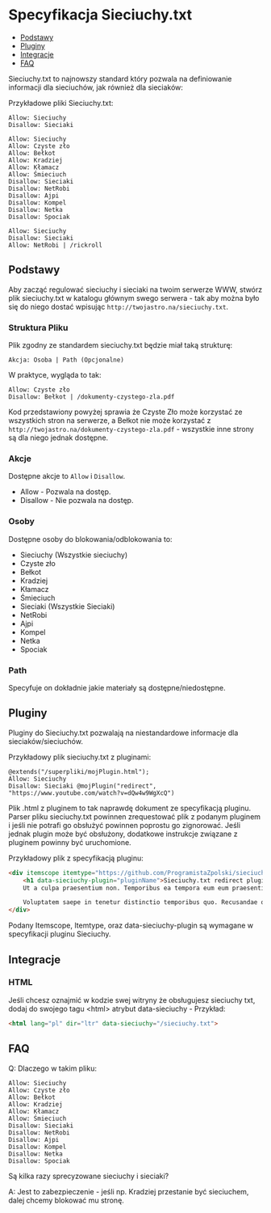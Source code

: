 # Specyfikacja Sieciuchy.txt

* [Podstawy](#Podstawy)
* [Pluginy](#Pluginy)
* [Integracje](#Integracje)
* [FAQ](#FAQ)


Sieciuchy.txt to najnowszy standard który pozwala na definiowanie informacji dla sieciuchów, jak również dla sieciaków:

Przykładowe pliki Sieciuchy.txt:

```sieciuchy
Allow: Sieciuchy
Disallow: Sieciaki
```

```sieciuchy
Allow: Sieciuchy
Allow: Czyste zło
Allow: Bełkot
Allow: Kradziej
Allow: Kłamacz
Allow: Śmieciuch
Disallow: Sieciaki
Disallow: NetRobi
Disallow: Ajpi
Disallow: Kompel
Disallow: Netka
Disallow: Spociak
```

```sieciuchy
Allow: Sieciuchy
Disallow: Sieciaki
Allow: NetRobi | /rickroll
```

## Podstawy

Aby zacząć regulować sieciuchy i sieciaki na twoim serwerze WWW, stwórz plik sieciuchy.txt w katalogu głównym swego serwera - tak aby można było się do niego dostać wpisując `http://twojastro.na/sieciuchy.txt`.

### Struktura Pliku

Plik zgodny ze standardem sieciuchy.txt będzie miał taką strukturę:

```
Akcja: Osoba | Path (Opcjonalne)
```

W praktyce, wygląda to tak:

```
Allow: Czyste zło
Disallow: Bełkot | /dokumenty-czystego-zla.pdf
```

Kod przedstawiony powyżej sprawia że Czyste Zło może korzystać ze wszystkich stron na serwerze, a Bełkot nie może korzystać z `http://twojastro.na/dokumenty-czystego-zla.pdf` - wszystkie inne strony są dla niego jednak dostępne.

### Akcje

Dostępne akcje to `Allow` i `Disallow`.
- Allow - Pozwala na dostęp.
- Disallow - Nie pozwala na dostęp.

### Osoby

Dostępne osoby do blokowania/odblokowania to:
- Sieciuchy (Wszystkie sieciuchy)
- Czyste zło
- Bełkot
- Kradziej
- Kłamacz
- Śmieciuch
- Sieciaki (Wszystkie Sieciaki)
- NetRobi
- Ajpi
- Kompel
- Netka
- Spociak

### Path

Specyfuje on dokładnie jakie materiały są dostępne/niedostępne.

## Pluginy

Pluginy do Sieciuchy.txt pozwalają na niestandardowe informacje dla sieciaków/sieciuchów.

Przykładowy plik sieciuchy.txt z pluginami:

```
@extends("/superpliki/mojPlugin.html");
Allow: Sieciuchy
Disallow: Sieciaki @mojPlugin("redirect", "https://www.youtube.com/watch?v=dQw4w9WgXcQ")
```

Plik .html z pluginem to tak naprawdę dokument ze specyfikacją pluginu.
Parser pliku sieciuchy.txt powinnen zrequestować plik z podanym pluginem i jeśli nie potrafi go obsłużyć powinnen poprostu go zignorować. Jeśli jednak plugin może być obsłużony, dodatkowe instrukcje związane z pluginem powinny być uruchomione.

Przykładowy plik z specyfikacją pluginu:

```html
<div itemscope itemtype="https://github.com/ProgramistaZpolski/sieciuchytxt/blob/master/README.md#pluginy">
	<h1 data-sieciuchy-plugin="pluginName">Sieciuchy.txt redirect plugin</h1>
	Ut a culpa praesentium non. Temporibus ea tempora eum eum praesentium similique nam veniam. Voluptatibus voluptatibus ipsam consequatur nihil dolorum quidem soluta. Consequatur dolorum aliquid doloribus voluptatem sunt vel ea dolor.

	Voluptatem saepe in tenetur distinctio temporibus quo. Recusandae quasi est accusantium saepe nihil delectus sint error. Est impedit incidunt quod. Consequatur nemo hic rerum illum dolorem odit doloribus aliquid. Voluptas ea officiis sed est.
</div>
```

Podany Itemscope, Itemtype, oraz data-sieciuchy-plugin są wymagane w specyfikacji pluginu Sieciuchy.

## Integracje

### HTML
Jeśli chcesz oznajmić w kodzie swej witryny że obsługujesz sieciuchy txt, dodaj do swojego tagu \<html\> atrybut data-sieciuchy - Przykład:
```html
<html lang="pl" dir="ltr" data-sieciuchy="/sieciuchy.txt">
```

## FAQ

Q: Dlaczego w takim pliku:
```
Allow: Sieciuchy
Allow: Czyste zło
Allow: Bełkot
Allow: Kradziej
Allow: Kłamacz
Allow: Śmieciuch
Disallow: Sieciaki
Disallow: NetRobi
Disallow: Ajpi
Disallow: Kompel
Disallow: Netka
Disallow: Spociak
```
Są kilka razy sprecyzowane sieciuchy i sieciaki?

A: Jest to zabezpieczenie - jeśli np. Kradziej przestanie być sieciuchem, dalej chcemy blokować mu stronę.
